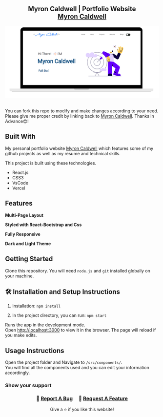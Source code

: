 <h2 align="center">
  Myron Caldwell | Portfolio Website<br/>
  <a href="https://portfolio-website-f430b.web.app/" target="_blank">Myron Caldwell</a>
</h2>
<div align="center">
  <img alt="Demo" src="./Images/readme_img.png" />
</div>

<br/>

<div align="center">



</div>

You can fork this repo to modify and make changes according to your need. Please give me proper credit by linking back to [Myron Caldwell](https://github.com/myroncaldwell/Portfolio-Website). Thanks in Advance😍!

## Built With

My personal portfolio website <a href="https://portfolio-website-f430b.web.app/" target="_blank">Myron Caldwell</a> which features some of my github projects as well as my resume and technical skills.<br/>

This project is built using these technologies.

- React.js
- CSS3
- VsCode
- Vercel

## Features

**Multi-Page Layout**

**Styled with React-Bootstrap and Css**

**Fully Responsive**

**Dark and Light Theme**

## Getting Started

Clone this repository. You will need `node.js` and `git` installed globally on your machine.

## 🛠 Installation and Setup Instructions

1. Installation: `npm install`

2. In the project directory, you can run: `npm start`

Runs the app in the development mode.\
Open [http://localhost:3000](http://localhost:3000) to view it in the browser.
The page will reload if you make edits.

## Usage Instructions

Open the project folder and Navigate to `/src/components/`. <br/>
You will find all the components used and you can edit your information accordingly.

### Show your support

<h3 align="center">
    🔹
    <a href="https://github.com/myroncaldwell/Portfolio-Website/issues">Report A Bug</a> &nbsp; &nbsp;
    🔹
    <a href="https://github.com/myroncaldwell/Portfolio-Website/issues">Request A Feature</a>

</h3>

<p align="center">
Give a ⭐ if you like this website!
</p>

